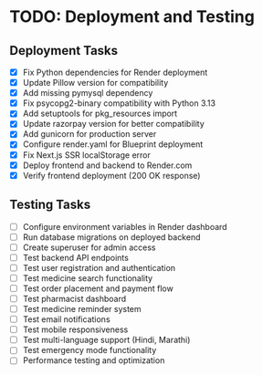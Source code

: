 # TODO: Deployment and Testing

## Deployment Tasks
- [x] Fix Python dependencies for Render deployment
- [x] Update Pillow version for compatibility
- [x] Add missing pymysql dependency
- [x] Fix psycopg2-binary compatibility with Python 3.13
- [x] Add setuptools for pkg_resources import
- [x] Update razorpay version for better compatibility
- [x] Add gunicorn for production server
- [x] Configure render.yaml for Blueprint deployment
- [x] Fix Next.js SSR localStorage error
- [x] Deploy frontend and backend to Render.com
- [x] Verify frontend deployment (200 OK response)

## Testing Tasks
- [ ] Configure environment variables in Render dashboard
- [ ] Run database migrations on deployed backend
- [ ] Create superuser for admin access
- [ ] Test backend API endpoints
- [ ] Test user registration and authentication
- [ ] Test medicine search functionality
- [ ] Test order placement and payment flow
- [ ] Test pharmacist dashboard
- [ ] Test medicine reminder system
- [ ] Test email notifications
- [ ] Test mobile responsiveness
- [ ] Test multi-language support (Hindi, Marathi)
- [ ] Test emergency mode functionality
- [ ] Performance testing and optimization
